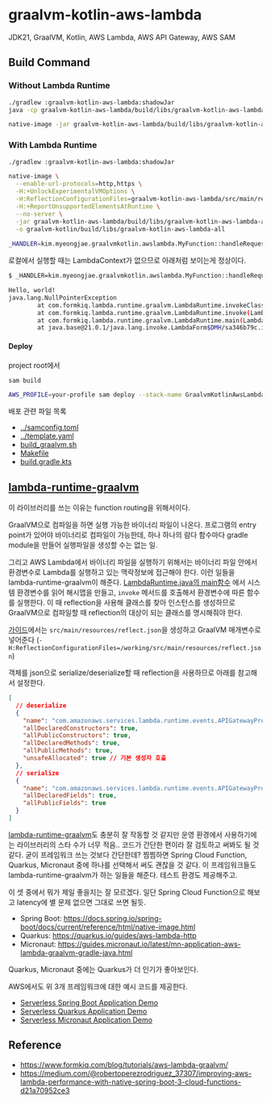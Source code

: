 # graalvm-kotlin-aws-lambda

JDK21, GraalVM, Kotlin, AWS Lambda, AWS API Gateway, AWS SAM

## Build Command

### Without Lambda Runtime

```bash
./gradlew :graalvm-kotlin-aws-lambda:shadowJar
java -cp graalvm-kotlin-aws-lambda/build/libs/graalvm-kotlin-aws-lambda-all.jar kim.myeongjae.graalvmkotlin.awslambda.MyFunctionKt "first" "second"

native-image -jar graalvm-kotlin-aws-lambda/build/libs/graalvm-kotlin-aws-lambda-all.jar -o graalvm-kotlin/build/libs/graalvm-kotlin-aws-lambda-all
```

### With Lambda Runtime

```bash
./gradlew :graalvm-kotlin-aws-lambda:shadowJar

native-image \
  --enable-url-protocols=http,https \
  -H:+UnlockExperimentalVMOptions \
  -H:ReflectionConfigurationFiles=graalvm-kotlin-aws-lambda/src/main/resources/reflect.json \
  -H:+ReportUnsupportedElementsAtRuntime \
  --no-server \
  -jar graalvm-kotlin-aws-lambda/build/libs/graalvm-kotlin-aws-lambda-all.jar \
  -o graalvm-kotlin/build/libs/graalvm-kotlin-aws-lambda-all
  
_HANDLER=kim.myeongjae.graalvmkotlin.awslambda.MyFunction::handleRequest ./graalvm-kotlin/build/libs/graalvm-kotlin-aws-lambda-all
```

로컬에서 실행할 때는 LambdaContext가 없으므로 아래처럼 보이는게 정상이다.

```bash
$ _HANDLER=kim.myeongjae.graalvmkotlin.awslambda.MyFunction::handleRequest ./graalvm-kotlin/build/libs/graalvm-kotlin-aws-lambda-all                                                                                                                             ─╯

Hello, world!
java.lang.NullPointerException
        at com.formkiq.lambda.runtime.graalvm.LambdaRuntime.invokeClass(LambdaRuntime.java:225)
        at com.formkiq.lambda.runtime.graalvm.LambdaRuntime.invoke(LambdaRuntime.java:169)
        at com.formkiq.lambda.runtime.graalvm.LambdaRuntime.main(LambdaRuntime.java:393)
        at java.base@21.0.1/java.lang.invoke.LambdaForm$DMH/sa346b79c.invokeStaticInit(LambdaForm$DMH)
```

#### Deploy

project root에서

```bash
sam build

AWS_PROFILE=your-profile sam deploy --stack-name GraalvmKotlinAwsLambda --parameter-overrides Stage=staging 
```

배포 관련 파일 목록

- [../samconfig.toml](../samconfig.toml)
- [../template.yaml](../template.yaml)
- [build_graalvm.sh](build_graalvm.sh)
- [Makefile](Makefile)
- [build.gradle.kts](build.gradle.kts)

## [lambda-runtime-graalvm](https://github.com/formkiq/lambda-runtime-graalvm)

이 라이브러리를 쓰는 이유는 function routing을 위해서이다. 

GraalVM으로 컴파일을 하면 실행 가능한 바이너리 파일이 나온다. 프로그램의 entry point가 있어야 바이너리로 컴파일이 가능한데, 하나 하나의 람다 함수마다
gradle module을 만들어 실행파일을 생성할 수는 없는 일.

그리고 AWS Lambda에서 바이너리 파일을 실행하기 위해서는 바이너리 파일 안에서 환경변수로 Lambda를 실행하고 있는 맥락정보에 접근해야 한다. 이런 일들을
lambda-runtime-graalvm이 해준다. [LambdaRuntime.java의 main함수](https://github.com/formkiq/lambda-runtime-graalvm/blob/master/src/main/java/com/formkiq/lambda/runtime/graalvm/LambdaRuntime.java#L381)
에서 시스템 환경변수를 읽어 해시맵을 만들고, `invoke` 메서드를 호출해서 환경변수에 따른 함수를 실행한다. 이 때 reflection을 사용해 클래스를 찾아
인스턴스를 생성하므로 GraalVM으로 컴파일할 때 reflection의 대상이 되는 클래스를 명시해줘야 한다.

[가이드](https://www.formkiq.com/blog/tutorials/aws-lambda-graalvm/)에서는 `src/main/resources/reflect.json`을 생성하고
GraalVM 매개변수로 넣어준다 (`-H:ReflectionConfigurationFiles=/working/src/main/resources/reflect.json`)

객체를 json으로 serialize/deserialize할 때 reflection을 사용하므로 아래를 참고해서 설정한다.

```json lines
[
  // deserialize
  {
    "name": "com.amazonaws.services.lambda.runtime.events.APIGatewayProxyRequestEvent",
    "allDeclaredConstructors": true,
    "allPublicConstructors": true,
    "allDeclaredMethods": true,
    "allPublicMethods": true,
    "unsafeAllocated": true // 기본 생성자 호출
  },
  // serialize
  {
    "name": "com.amazonaws.services.lambda.runtime.events.APIGatewayProxyResponseEvent",
    "allDeclaredFields": true,
    "allPublicFields": true
  }
]
```

[lambda-runtime-graalvm](https://github.com/formkiq/lambda-runtime-graalvm)도 충분히 잘 작동할 것 같지만 운영 환경에서 사용하기에는
라이브러리의 스타 수가 너무 적음.. 코드가 간단한 편이라 잘 검토하고 써봐도 될 것 같다. 굳이 프레임워크 쓰는 것보다 간단한데?
찜찜하면 Spring Cloud Function, Quarkus, Micronaut 중에 하나를 선택해서 써도 괜찮을 것 같다. 이 프레임워크들도
lambda-runtime-graalvm가 하는 일들을 해준다. 테스트 환경도 제공해주고.

이 셋 중에서 뭐가 제일 좋을지는 잘 모르겠다. 일단 Spring Cloud Function으로 해보고 latency에 별 문제 없으면 그대로 쓰면 될듯.

- Spring Boot: https://docs.spring.io/spring-boot/docs/current/reference/html/native-image.html
- Quarkus: https://quarkus.io/guides/aws-lambda-http
- Micronaut: https://guides.micronaut.io/latest/mn-application-aws-lambda-graalvm-gradle-java.html

Quarkus, Micronaut 중에는 Quarkus가 더 인기가 좋아보인다.

AWS에서도 위 3개 프레임워크에 대한 예시 코드를 제공한다.
- [Serverless Spring Boot Application Demo](https://github.com/aws-samples/serverless-java-frameworks-samples/tree/main/springboot)
- [Serverless Quarkus Application Demo](https://github.com/aws-samples/serverless-java-frameworks-samples/tree/main/micronaut)
- [Serverless Micronaut Application Demo](https://github.com/aws-samples/serverless-java-frameworks-samples/tree/main/quarkus)

## Reference

- https://www.formkiq.com/blog/tutorials/aws-lambda-graalvm/
- https://medium.com/@robertoperezrodriguez_37307/improving-aws-lambda-performance-with-native-spring-boot-3-cloud-functions-d21a70952ce3
